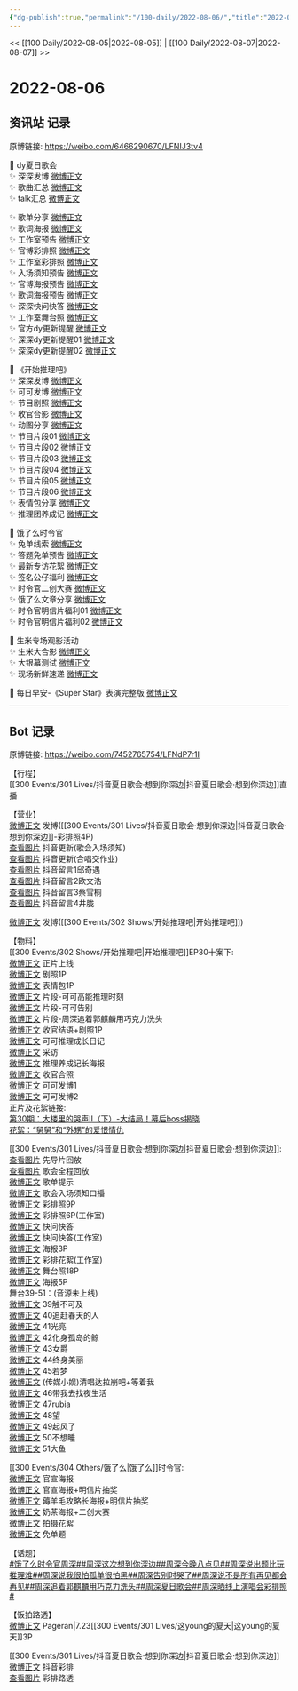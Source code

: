 ```yaml
---
{"dg-publish":true,"permalink":"/100-daily/2022-08-06/","title":"2022-08-06"}
---
```



<< [[100 Daily/2022-08-05\|2022-08-05]] | [[100 Daily/2022-08-07\|2022-08-07]] >>

# 2022-08-06

## 资讯站 记录

原博链接: https://weibo.com/6466290670/LFNIJ3tv4

🎤 dy夏日歌会  
✨ 深深发博 [微博正文](https://m.weibo.cn/6466290670/4799457201489526)  
✨ 歌曲汇总 [微博正文](https://m.weibo.cn/6466290670/4799617395593208)  
✨ talk汇总 [微博正文](https://m.weibo.cn/6466290670/4799619290374268)

✨ 歌单分享 [微博正文](https://m.weibo.cn/6466290670/4799391086939721)  
✨ 歌词海报 [微博正文](https://m.weibo.cn/6466290670/4799614131900782)  
✨ 工作室预告 [微博正文](https://m.weibo.cn/6466290670/4799462923571205)  
✨ 官博彩排照 [微博正文](https://m.weibo.cn/6466290670/4799468635422788)  
✨ 工作室彩排照 [微博正文](https://m.weibo.cn/6466290670/4799457584224628)  
✨ 入场须知预告 [微博正文](https://m.weibo.cn/6466290670/4799460805183305)  
✨ 官博海报预告 [微博正文](https://m.weibo.cn/6466290670/4799499388061292)  
✨ 歌词海报预告 [微博正文](https://m.weibo.cn/6466290670/4799571207655221)  
✨ 深深快问快答 [微博正文](https://m.weibo.cn/6466290670/4799483797838154)  
✨ 工作室舞台照 [微博正文](https://m.weibo.cn/6466290670/4799574454042633)  
✨ 官方dy更新提醒 [微博正文](https://m.weibo.cn/6466290670/4799577318228088)  
✨ 深深dy更新提醒01 [微博正文](https://m.weibo.cn/6466290670/4799550223812363)  
✨ 深深dy更新提醒02 [微博正文](https://m.weibo.cn/6466290670/4799456568153272)

💫 《开始推理吧》  
✨ 深深发博 [微博正文](https://m.weibo.cn/6466290670/4799540604961382)  
✨ 可可发博 [微博正文](https://m.weibo.cn/6466290670/4799534947370063)  
✨ 节目剧照 [微博正文](https://m.weibo.cn/6466290670/4799442709905579)  
✨ 收官合影 [微博正文](https://m.weibo.cn/6466290670/4799616421988280)  
✨ 动图分享 [微博正文](https://m.weibo.cn/6466290670/4799617528502870)  
✨ 节目片段01 [微博正文](https://m.weibo.cn/6466290670/4799528420776493)  
✨ 节目片段02 [微博正文](https://m.weibo.cn/6466290670/4799534259768665)  
✨ 节目片段03 [微博正文](https://m.weibo.cn/6466290670/4799526798627774)  
✨ 节目片段04 [微博正文](https://m.weibo.cn/6466290670/4799522499462750)  
✨ 节目片段05 [微博正文](https://m.weibo.cn/6466290670/4799521713820920)  
✨ 节目片段06 [微博正文](https://m.weibo.cn/6466290670/4799470900347349)  
✨ 表情包分享 [微博正文](https://m.weibo.cn/6466290670/4799457880706977)  
✨ 推理团养成记 [微博正文](https://m.weibo.cn/6466290670/4799615683789867)

💫 饿了么时令官  
✨ 免单线索 [微博正文](https://m.weibo.cn/6466290670/4799618585988661)  
✨ 答题免单预告 [微博正文](https://m.weibo.cn/6466290670/4799399601113038)  
✨ 最新专访花絮 [微博正文](https://m.weibo.cn/6466290670/4799487346480198)  
✨ 签名公仔福利 [微博正文](https://m.weibo.cn/6466290670/4799590702779696)  
✨ 时令官二创大赛 [微博正文](https://m.weibo.cn/6466290670/4799437026891763)  
✨ 饿了么文章分享 [微博正文](https://m.weibo.cn/6466290670/4799521144439127)  
✨ 时令官明信片福利01 [微博正文](https://m.weibo.cn/6466290670/4799418098516114)  
✨ 时令官明信片福利02 [微博正文](https://m.weibo.cn/6466290670/4799434736800998)

💫 生米专场观影活动  
✨ 生米大合影 [微博正文](https://m.weibo.cn/6466290670/4799620788781379)  
✨ 大银幕测试 [微博正文](https://m.weibo.cn/6466290670/4799392228573272)  
✨ 现场新鲜速递 [微博正文](https://m.weibo.cn/6466290670/4799395961504555)

💫 每日早安-《Super Star》表演完整版 [微博正文](https://m.weibo.cn/6466290670/4799388997649303)

---
## Bot 记录

原博链接: https://weibo.com/7452765754/LFNdP7r1I

【行程】  
[[300 Events/301 Lives/抖音夏日歌会·想到你深边\|抖音夏日歌会·想到你深边]]直播

【营业】  
[微博正文](https://m.weibo.cn/1736988591/4799454714795296) 发博([[300 Events/301 Lives/抖音夏日歌会·想到你深边\|抖音夏日歌会·想到你深边]]-彩排照4P)  
[查看图片](https://wx3.sinaimg.cn/large/0088n2Pggy1h4xfnt3yy4j30u01hdwid.jpg) 抖音更新(歌会入场须知)  
[查看图片](https://wx4.sinaimg.cn/large/0088n2Pggy1h4xfojkoqej30u01hdjv1.jpg) 抖音更新(合唱交作业)  
[查看图片](https://wx4.sinaimg.cn/large/0088n2Pggy1h4xfukmldqj30yi0j5765.jpg) 抖音留言1邱奇遇  
[查看图片](https://wx4.sinaimg.cn/large/0088n2Pggy1h4xfu0x13cj30yi0msabm.jpg) 抖音留言2欧文浩  
[查看图片](https://wx2.sinaimg.cn/large/0088n2Pggy1h4xftelpkxj30yi0fwq45.jpg) 抖音留言3蔡雪桐  
[查看图片](https://wx2.sinaimg.cn/large/0088n2Pggy1h4xfssgzd3j30yi0g875p.jpg) 抖音留言4井胧

[微博正文](https://m.weibo.cn/1736988591/4799539318624976) 发博([[300 Events/302 Shows/开始推理吧\|开始推理吧]])

【物料】  
[[300 Events/302 Shows/开始推理吧\|开始推理吧]]EP30十案下:  
[微博正文](https://m.weibo.cn/2162247381/4799520548589314) 正片上线  
[微博正文](https://m.weibo.cn/2162247381/4799436981535572) 剧照1P  
[微博正文](https://m.weibo.cn/2162247381/4799452056128744) 表情包1P  
[微博正文](https://m.weibo.cn/2162247381/4799457876509577) 片段-可可高能推理时刻  
[微博正文](https://m.weibo.cn/2162247381/4799520909562141) 片段-可可告别  
[微博正文](https://m.weibo.cn/2162247381/4799521194775351) 片段-周深追着郭麒麟用巧克力洗头  
[微博正文](https://m.weibo.cn/2162247381/4799533856593983) 收官结语+剧照1P  
[微博正文](https://m.weibo.cn/2162247381/4799542661480889) 可可推理成长日记  
[微博正文](https://m.weibo.cn/2162247381/4799547681803884) 采访  
[微博正文](https://m.weibo.cn/2162247381/4799555499988545) 推理养成记长海报  
[微博正文](https://m.weibo.cn/2162247381/4799557826777315) 收官合照  
[微博正文](https://m.weibo.cn/7736960489/4799534020165867) 可可发博1  
[微博正文](https://m.weibo.cn/7736960489/4799555184632573) 可可发博2  
正片及花絮链接:  
[第30期：大楼里的哭声Ⅱ（下）-大结局！幕后boss揭晓](https://weibo.cn/sinaurl?u=http%3A%2F%2Fm.v.qq.com%2Fplay.html%3Fvid%3Dt0043asm9td%26ptag%3D887)  
[花絮：“舅舅”和“外甥”的爱恨情仇](https://weibo.cn/sinaurl?u=https%3A%2F%2Fv.qq.com%2Fx%2Fcover%2Fmzc00200ynivua7%2Fg0043fpg8jx.html)

[[300 Events/301 Lives/抖音夏日歌会·想到你深边\|抖音夏日歌会·想到你深边]]:  
[查看图片](https://wx2.sinaimg.cn/large/0088n2Pggy1h4xfxc33s0j30u0172got.jpg) 先导片回放  
[查看图片](https://wx3.sinaimg.cn/large/0088n2Pggy1h4xfximqgqj30u0172juj.jpg) 歌会全程回放  
[微博正文](https://m.weibo.cn/6466290670/4799391086939721) 歌单提示  
[微博正文](https://m.weibo.cn/6020086612/4799459609285120) 歌会入场须知口播  
[微博正文](https://m.weibo.cn/6020086612/4799467158766025) 彩排照9P  
[微博正文](https://m.weibo.cn/7478855230/4799455155193401) 彩排照6P(工作室)  
[微博正文](https://m.weibo.cn/6020086612/4799485940860824) 快问快答  
[微博正文](https://m.weibo.cn/7478855230/4799475371480218) 快问快答(工作室)  
[微博正文](https://m.weibo.cn/6020086612/4799497353565704) 海报3P  
[微博正文](https://m.weibo.cn/7478855230/4799460402795712) 彩排花絮(工作室)  
[微博正文](https://m.weibo.cn/7478855230/4799573673121168) 舞台照18P  
[微博正文](https://m.weibo.cn/6020086612/4799605444971617) 海报5P  
舞台39-51：(音源未上线)  
[微博正文](https://m.weibo.cn/6020086612/4799586968802110) 39触不可及  
[微博正文](https://m.weibo.cn/6020086612/4799564793517996) 40追赶春天的人  
[微博正文](https://m.weibo.cn/6020086612/4799567529255404) 41光亮  
[微博正文](https://m.weibo.cn/6020086612/4799778145437558) 42化身孤岛的鲸  
[微博正文](https://m.weibo.cn/6020086612/4799571617910903) 43女爵  
[微博正文](https://m.weibo.cn/6020086612/4799576328110412) 44终身美丽  
[微博正文](https://m.weibo.cn/6020086612/4799577519033762) 45若梦  
[微博正文](https://m.weibo.cn/2116890350/4799572272220176) (传媒小娱)清唱达拉崩吧+等着我  
[微博正文](https://m.weibo.cn/6020086612/4799580283867204) 46带我去找夜生活  
[微博正文](https://m.weibo.cn/6020086612/4799580728989819) 47rubia  
[微博正文](https://m.weibo.cn/6020086612/4799597840700613) 48望  
[微博正文](https://m.weibo.cn/6020086612/4799585275087678) 49起风了  
[微博正文](https://m.weibo.cn/6020086612/4799588781786675) 50不想睡  
[微博正文](https://m.weibo.cn/6020086612/4799595220311134) 51大鱼

[[300 Events/304 Others/饿了么\|饿了么]]时令官:  
[微博正文](https://m.weibo.cn/1282440983/4799398947852204) 官宣海报  
[微博正文](https://m.weibo.cn/7756461320/4799416177789809) 官宣海报+明信片抽奖  
[微博正文](https://m.weibo.cn/7756461320/4799433336950311) 薅羊毛攻略长海报+明信片抽奖  
[微博正文](https://m.weibo.cn/2606197387/4799423752438578) 奶茶海报+二创大赛  
[微博正文](https://m.weibo.cn/2606197387/4799484619660643) 拍摄花絮  
[微博正文](https://m.weibo.cn/1282440983/4799589284057413) 免单题

【话题】  
[#饿了么时令官周深#](https://s.weibo.com/weibo?q=%23%E9%A5%BF%E4%BA%86%E4%B9%88%E6%97%B6%E4%BB%A4%E5%AE%98%E5%91%A8%E6%B7%B1%23)[#周深这次想到你深边#](https://s.weibo.com/weibo?q=%23%E5%91%A8%E6%B7%B1%E8%BF%99%E6%AC%A1%E6%83%B3%E5%88%B0%E4%BD%A0%E6%B7%B1%E8%BE%B9%23)[#周深今晚八点见#](https://s.weibo.com/weibo?q=%23%E5%91%A8%E6%B7%B1%E4%BB%8A%E6%99%9A%E5%85%AB%E7%82%B9%E8%A7%81%23)[#周深说出题比玩推理难#](https://s.weibo.com/weibo?q=%23%E5%91%A8%E6%B7%B1%E8%AF%B4%E5%87%BA%E9%A2%98%E6%AF%94%E7%8E%A9%E6%8E%A8%E7%90%86%E9%9A%BE%23)[#周深说我很怕孤单很怕黑#](https://s.weibo.com/weibo?q=%23%E5%91%A8%E6%B7%B1%E8%AF%B4%E6%88%91%E5%BE%88%E6%80%95%E5%AD%A4%E5%8D%95%E5%BE%88%E6%80%95%E9%BB%91%23)[#周深告别时哭了#](https://s.weibo.com/weibo?q=%23%E5%91%A8%E6%B7%B1%E5%91%8A%E5%88%AB%E6%97%B6%E5%93%AD%E4%BA%86%23)[#周深说不是所有再见都会再见#](https://s.weibo.com/weibo?q=%23%E5%91%A8%E6%B7%B1%E8%AF%B4%E4%B8%8D%E6%98%AF%E6%89%80%E6%9C%89%E5%86%8D%E8%A7%81%E9%83%BD%E4%BC%9A%E5%86%8D%E8%A7%81%23)[#周深追着郭麒麟用巧克力洗头#](https://s.weibo.com/weibo?q=%23%E5%91%A8%E6%B7%B1%E8%BF%BD%E7%9D%80%E9%83%AD%E9%BA%92%E9%BA%9F%E7%94%A8%E5%B7%A7%E5%85%8B%E5%8A%9B%E6%B4%97%E5%A4%B4%23)[#周深夏日歌会#](https://s.weibo.com/weibo?q=%23%E5%91%A8%E6%B7%B1%E5%A4%8F%E6%97%A5%E6%AD%8C%E4%BC%9A%23)[#周深晒线上演唱会彩排照#](https://s.weibo.com/weibo?q=%23%E5%91%A8%E6%B7%B1%E6%99%92%E7%BA%BF%E4%B8%8A%E6%BC%94%E5%94%B1%E4%BC%9A%E5%BD%A9%E6%8E%92%E7%85%A7%23)

【饭拍路透】  
[微博正文](https://m.weibo.cn/7633014126/4799504060777235) Pageran|7.23[[300 Events/301 Lives/这young的夏天\|这young的夏天]]3P

[[300 Events/301 Lives/抖音夏日歌会·想到你深边\|抖音夏日歌会·想到你深边]]  
[微博正文](https://m.weibo.cn/5122158435/4799272043942548) 抖音彩排  
[查看图片](https://wx4.sinaimg.cn/large/0088n2Pggy1h4xfvitbaxj30u01hdtc7.jpg) 彩排路透
